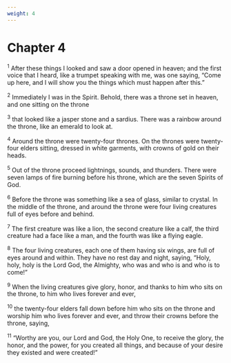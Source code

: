 ```yaml
---
weight: 4
---
```


# Chapter 4

<sup>1</sup> After these things I looked and saw a door opened in heaven; and the first voice that I heard, like a trumpet speaking with me, was one saying, “Come up here, and I will show you the things which must happen after this.” 

<sup>2</sup> Immediately I was in the Spirit. Behold, there was a throne set in heaven, and one sitting on the throne 

<sup>3</sup> that looked like a jasper stone and a sardius. There was a rainbow around the throne, like an emerald to look at. 

<sup>4</sup> Around the throne were twenty-four thrones. On the thrones were twenty-four elders sitting, dressed in white garments, with crowns of gold on their heads. 

<sup>5</sup> Out of the throne proceed lightnings, sounds, and thunders. There were seven lamps of fire burning before his throne, which are the seven Spirits of God. 

<sup>6</sup> Before the throne was something like a sea of glass, similar to crystal. In the middle of the throne, and around the throne were four living creatures full of eyes before and behind. 

<sup>7</sup> The first creature was like a lion, the second creature like a calf, the third creature had a face like a man, and the fourth was like a flying eagle. 

<sup>8</sup> The four living creatures, each one of them having six wings, are full of eyes around and within. They have no rest day and night, saying, “Holy, holy, holy is the Lord God, the Almighty, who was and who is and who is to come!” 

<sup>9</sup> When the living creatures give glory, honor, and thanks to him who sits on the throne, to him who lives forever and ever, 

<sup>10</sup> the twenty-four elders fall down before him who sits on the throne and worship him who lives forever and ever, and throw their crowns before the throne, saying, 

<sup>11</sup> “Worthy are you, our Lord and God, the Holy One, to receive the glory, the honor, and the power, for you created all things, and because of your desire they existed and were created!” 


